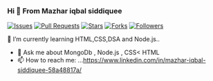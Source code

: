 ### Hi 👋 From Mazhar iqbal siddiquee


[![Issues](https://img.shields.io/github/issues-raw/your-username?style=flat-square)](https://github.com/mazhariqbasiddiquee/issues)
[![Pull Requests](https://img.shields.io/github/issues-pr-raw/your-username?style=flat-square)](https://github.com/mazhariqbasiddiqueepulls)
[![Stars](https://img.shields.io/github/stars/your-username?style=flat-square)](https://github.com/mazhariqbasiddiquee/stargazers)
[![Forks](https://img.shields.io/github/forks/your-username?style=flat-square)](https://github.com/mazhariqbasiddiquee/network/members)
[![Followers](https://img.shields.io/github/followers/your-username?style=social)](https://github.com/mazhariqbasiddiquee?tab=followers)







 🌱 I’m currently learning HTML,CSS,DSA  and Node.js..
- 💬 Ask me about MongoDb , Node.js , CSS< HTML
- 📫 How to reach me: ...https://www.linkedin.com/in/mazhar-iqbal-siddiquee-58a48817a/



